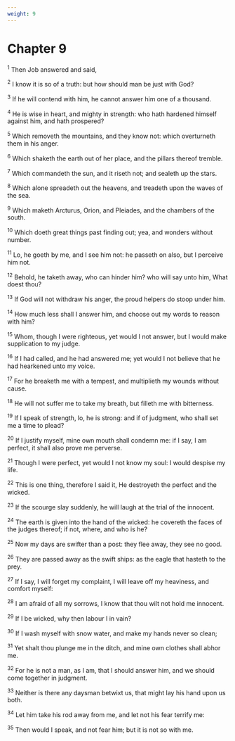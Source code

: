 ```yaml
---
weight: 9
---
```


# Chapter 9

<sup>1</sup> Then Job answered and said, 

<sup>2</sup> I know it is so of a truth: but how should man be just with God? 

<sup>3</sup> If he will contend with him, he cannot answer him one of a thousand. 

<sup>4</sup> He is wise in heart, and mighty in strength: who hath hardened himself against him, and hath prospered? 

<sup>5</sup> Which removeth the mountains, and they know not: which overturneth them in his anger. 

<sup>6</sup> Which shaketh the earth out of her place, and the pillars thereof tremble. 

<sup>7</sup> Which commandeth the sun, and it riseth not; and sealeth up the stars. 

<sup>8</sup> Which alone spreadeth out the heavens, and treadeth upon the waves of the sea. 

<sup>9</sup> Which maketh Arcturus, Orion, and Pleiades, and the chambers of the south. 

<sup>10</sup> Which doeth great things past finding out; yea, and wonders without number. 

<sup>11</sup> Lo, he goeth by me, and I see him not: he passeth on also, but I perceive him not. 

<sup>12</sup> Behold, he taketh away, who can hinder him? who will say unto him, What doest thou? 

<sup>13</sup> If God will not withdraw his anger, the proud helpers do stoop under him. 

<sup>14</sup> How much less shall I answer him, and choose out my words to reason with him? 

<sup>15</sup> Whom, though I were righteous, yet would I not answer, but I would make supplication to my judge. 

<sup>16</sup> If I had called, and he had answered me; yet would I not believe that he had hearkened unto my voice. 

<sup>17</sup> For he breaketh me with a tempest, and multiplieth my wounds without cause. 

<sup>18</sup> He will not suffer me to take my breath, but filleth me with bitterness. 

<sup>19</sup> If I speak of strength, lo, he is strong: and if of judgment, who shall set me a time to plead? 

<sup>20</sup> If I justify myself, mine own mouth shall condemn me: if I say, I am perfect, it shall also prove me perverse. 

<sup>21</sup> Though I were perfect, yet would I not know my soul: I would despise my life. 

<sup>22</sup> This is one thing, therefore I said it, He destroyeth the perfect and the wicked. 

<sup>23</sup> If the scourge slay suddenly, he will laugh at the trial of the innocent. 

<sup>24</sup> The earth is given into the hand of the wicked: he covereth the faces of the judges thereof; if not, where, and who is he? 

<sup>25</sup> Now my days are swifter than a post: they flee away, they see no good. 

<sup>26</sup> They are passed away as the swift ships: as the eagle that hasteth to the prey. 

<sup>27</sup> If I say, I will forget my complaint, I will leave off my heaviness, and comfort myself: 

<sup>28</sup> I am afraid of all my sorrows, I know that thou wilt not hold me innocent. 

<sup>29</sup> If I be wicked, why then labour I in vain? 

<sup>30</sup> If I wash myself with snow water, and make my hands never so clean; 

<sup>31</sup> Yet shalt thou plunge me in the ditch, and mine own clothes shall abhor me. 

<sup>32</sup> For he is not a man, as I am, that I should answer him, and we should come together in judgment. 

<sup>33</sup> Neither is there any daysman betwixt us, that might lay his hand upon us both. 

<sup>34</sup> Let him take his rod away from me, and let not his fear terrify me: 

<sup>35</sup> Then would I speak, and not fear him; but it is not so with me. 


